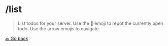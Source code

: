 # /list
> List todos for your server. Use the 🔄 emoji to repot the currently open todo. Use the arrow emojis to navigate.

 [🔙 Go back](../)